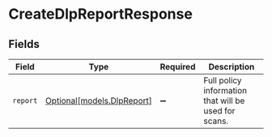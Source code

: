 # CreateDlpReportResponse


## Fields

| Field                                                | Type                                                 | Required                                             | Description                                          |
| ---------------------------------------------------- | ---------------------------------------------------- | ---------------------------------------------------- | ---------------------------------------------------- |
| `report`                                             | [Optional[models.DlpReport]](../models/dlpreport.md) | :heavy_minus_sign:                                   | Full policy information that will be used for scans. |